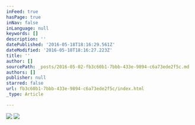 ```yaml
---
inFeed: true
hasPage: true
inNav: false
inLanguage: null
keywords: []
description: ''
datePublished: '2016-05-18T18:16:29.561Z'
dateModified: '2016-05-18T18:16:27.223Z'
title: ''
author: []
sourcePath: _posts/2016-05-02-fb3c60b1-7bbb-433e-9894-c6a73ede2f5c.md
authors: []
publisher: null
starred: false
url: fb3c60b1-7bbb-433e-9894-c6a73ede2f5c/index.html
_type: Article

---
```

![](https://the-grid-user-content.s3-us-west-2.amazonaws.com/3d304d2b-f842-4c4e-8e94-81a387545ee3.gif)
![](https://the-grid-user-content.s3-us-west-2.amazonaws.com/f2cd99e7-0846-4788-92e6-34a3ff07c37b.gif)
